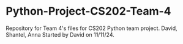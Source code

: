 # Python-Project-CS202-Team-4
Repository for Team 4's files for CS202 Python team project.  David, Shantel, Anna
Started by David on 11/11/24.
